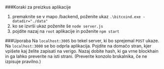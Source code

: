 ###Koraki za preizkus aplikacije
1. premaknite se v mapo /backend, poženite ukaz `.\bitcoind.exe -datadir="./data"`
2. ko se izvrši ukaz poženite še `node server.js`  
3. pojdite nazaj na `root` aplikacije in poženite `npm start`

###Uporaba
Na `localhost:3005` bo tekel server, ki bo sprejemal `POST` ukaze. Na `localhost:3000` se bo odprla aplikacija. 
Pojdite na domačo stran, kjer vpišete kaj želite zapisati na verigo. Nazaj dobite hash, ki ga vrne blockhain in ga lahko preverite na isti strani. (Preverite konzolo brskalnika, če ne izpisuje pravilno.)